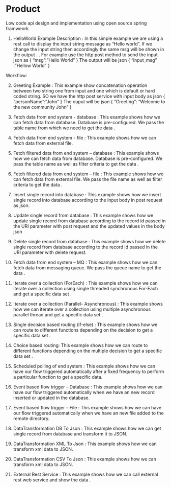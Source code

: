 # Product
Low code api design and implementation using open source spring framweork
1.	HelloWorld  Example 
Description : 
In this simple example we are using a rest call to display the input string message as “Hello world”. If we change the input string then accordingly the same msg will be shown in the output . . For example use the http post method to send the input json as 
{
“msg”:”Hello World”
} 
The output will be json 
{
“input_msg” :”Hellow World”
}

Workflow:

2.	Greeting Example : This example show concatenation operation between two string one from input and one which is default or hard coded string. SO we have the http post service with input body as json
{
“personName”:”John”
}
The ouput will be json
{
“Greeting”: “Welcome to the new community John”
}

3.	Fetch data from end system - database : This example shows how we can fetch data from database. Database is pre-configured. We pass the table name from which we need to get the data .
4.	Fetch data from end system - file : This example shows how we can fetch data from external file. 
5.	Fetch filtered data from end system – database : This example shows how we can fetch data from database. Database is pre-configured. We pass the table name as well as filter criteria to get the data .
6.	Fetch filtered data from end system – file : This example shows how we can fetch data from external file. We pass the file name as well as filter criteria to get the data .
7.	Insert single record into database : This example shows how we insert single record into database according to the input body in  post request as json. 
8.	Update single record from database : This example shows how we update single record from database according to the record id passed in the URI parameter with post request and the updated values in the body json
9.	Delete single record from database : This example shows how we delete single record from database according to the record id passed in the URI parameter with delete request. 
10.	Fetch data from end system – MQ : This example shows how we can fetch data from messaging queue. We pass the queue name to get the data .
11.	Iterate over a collection (ForEach) : This example shows how we can iterate over a collection using single threaded synchronous For-Each and get a specific data set .
12.	Iterate over a collection (Parallel- Asynchronous) : This example shows how we can iterate over a collection using multiple  asynchronous parallel  thread and get a specific data set .
13.	Single decision based routing (if-else) : This example shows how we can route to different functions depending on the decision to get a specific data set .
14.	Choice based routing: This example shows how we can route to different functions depending on the multiple decision to get a specific data set .
15.	Scheduled polling of end system : This example shows how we can have our flow triggered automatically after a fixed frequency to perform a particular function to get a specific data.
16.	Event based flow trigger – Database  : This example shows how we can have our flow triggered automatically when we have an new record inserted or updated in the database.
17.	Event based flow trigger – File  : This example shows how we can have our flow triggered automatically when we have an new file added to the remote directory.
18.	DataTransformation DB To Json : This example shows how we can get single record from database and transform it to JSON.
19.	DataTransformation XML To Json : This example shows how we can transform xml data to JSON.
20.	DataTransformation CSV To Json : This example shows how we can transform xml data to JSON.
21.	External Rest Service : This example shows how we can call external rest web service and show the data .


